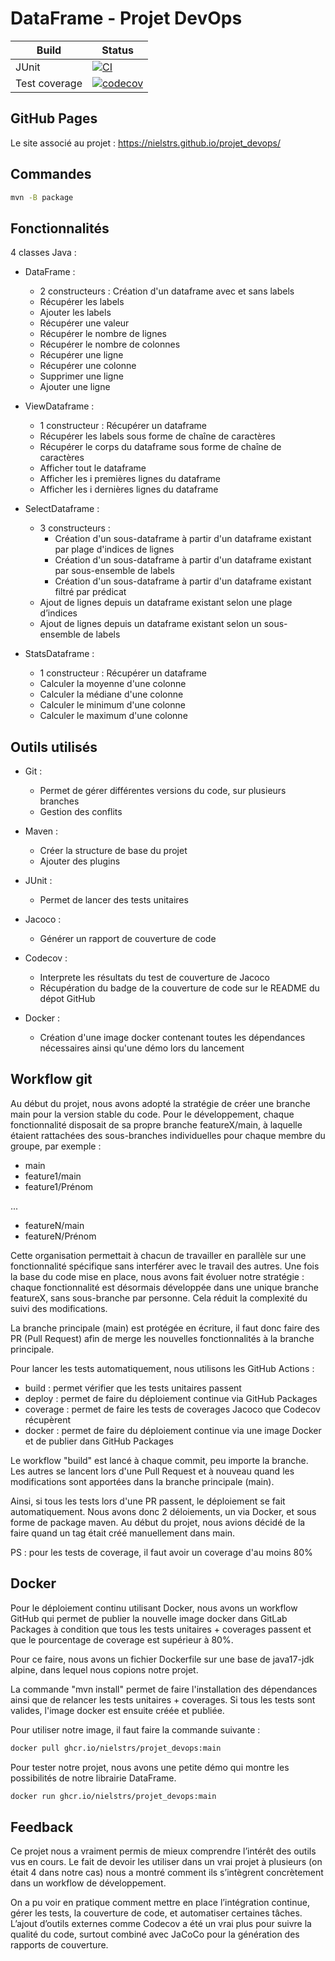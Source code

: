 # DataFrame - Projet DevOps

Build | Status
-- | --
JUnit | [![CI](https://github.com/NielsTRS/projet_devops/actions/workflows/maven.yml/badge.svg)](https://github.com/NielsTRS/projet_devops/actions/workflows/build.yml)
Test coverage | [![codecov](https://codecov.io/gh/NielsTRS/projet_devops/graph/badge.svg?token=U8NJXINQAQ)](https://codecov.io/gh/NielsTRS/projet_devops)

## GitHub Pages 
Le site associé au projet : https://nielstrs.github.io/projet_devops/

## Commandes
```bash
mvn -B package
```

## Fonctionnalités
4 classes Java :
- DataFrame :
  -  2 constructeurs : Création d'un dataframe avec et sans labels
  - Récupérer les labels
  - Ajouter les labels
  - Récupérer une valeur
  - Récupérer le nombre de lignes
  - Récupérer le nombre de colonnes
  - Récupérer une ligne
  - Récupérer une colonne
  - Supprimer une ligne
  - Ajouter une ligne
  
- ViewDataframe :
    - 1 constructeur : Récupérer un dataframe
    - Récupérer les labels sous forme de chaîne de caractères
    - Récupérer le corps du dataframe sous forme de chaîne de caractères
    - Afficher tout le dataframe
    - Afficher les i premières lignes du dataframe
    - Afficher les i dernières lignes du dataframe
  
- SelectDataframe :
    - 3 constructeurs : 
        - Création d'un sous-dataframe à partir d'un dataframe existant par plage d'indices de lignes
        - Création d'un sous-dataframe à partir d'un dataframe existant par sous-ensemble de labels
        - Création d'un sous-dataframe à partir d'un dataframe existant filtré par prédicat
    - Ajout de lignes depuis un dataframe existant selon une plage d’indices
    - Ajout de lignes depuis un dataframe existant selon un sous-ensemble de labels
  
- StatsDataframe :
    - 1 constructeur : Récupérer un dataframe
    - Calculer la moyenne d'une colonne
    - Calculer la médiane d'une colonne
    - Calculer le minimum d'une colonne
    - Calculer le maximum d'une colonne
  
## Outils utilisés
- Git : 
  - Permet de gérer différentes versions du code, sur plusieurs branches
  - Gestion des conflits

- Maven :
  - Créer la structure de base du projet
  - Ajouter des plugins
  
- JUnit :
  - Permet de lancer des tests unitaires

- Jacoco :
  - Générer un rapport de couverture de code

- Codecov :
    - Interprete les résultats du test de couverture de Jacoco
    - Récupération du badge de la couverture de code sur le README du dépot GitHub
  
- Docker : 
    - Création d'une image docker contenant toutes les dépendances nécessaires ainsi qu'une démo lors du lancement

## Workflow git
Au début du projet, nous avons adopté la stratégie de créer une branche main pour la version stable du code.
Pour le développement, chaque fonctionnalité disposait de sa propre branche featureX/main, à laquelle étaient rattachées des sous-branches individuelles pour chaque membre du groupe, par exemple :
- main
- feature1/main
- feature1/Prénom

...
- featureN/main
- featureN/Prénom

Cette organisation permettait à chacun de travailler en parallèle sur une fonctionnalité spécifique sans interférer avec le travail des autres.
Une fois la base du code mise en place, nous avons fait évoluer notre stratégie : chaque fonctionnalité est désormais développée dans une unique branche featureX, sans sous-branche par personne. 
Cela réduit la complexité du suivi des modifications.

La branche principale (main) est protégée en écriture, il faut donc faire des PR (Pull Request) afin de merge les nouvelles fonctionnalités à la branche principale.

Pour lancer les tests automatiquement, nous utilisons les GitHub Actions : 
- build : permet vérifier que les tests unitaires passent
- deploy : permet de faire du déploiement continue via GitHub Packages
- coverage : permet de faire les tests de coverages Jacoco que Codecov récupèrent
- docker : permet de faire du déploiement continue via une image Docker et de publier dans GitHub Packages

Le workflow "build" est lancé à chaque commit, peu importe la branche.
Les autres se lancent lors d'une Pull Request et à nouveau quand les modifications sont apportées dans la branche principale (main).

Ainsi, si tous les tests lors d'une PR passent, le déploiement se fait automatiquement.
Nous avons donc 2 déloiements, un via Docker, et sous forme de package maven.
Au début du projet, nous avions décidé de la faire quand un tag était créé manuellement dans main.

PS : pour les tests de coverage, il faut avoir un coverage d'au moins 80%

## Docker
Pour le déploiement continu utilisant Docker, nous avons un workflow GitHub qui permet de publier la nouvelle image docker dans GitLab Packages à condition que tous les tests unitaires + coverages passent et que le pourcentage de coverage est supérieur à 80%.

Pour ce faire, nous avons un fichier Dockerfile sur une base de java17-jdk alpine, dans lequel nous copions notre projet.

La commande "mvn install" permet de faire l'installation des dépendances ainsi que de relancer les tests unitaires + coverages.
Si tous les tests sont valides, l'image docker est ensuite créée et publiée.

Pour utiliser notre image, il faut faire la commande suivante : 
```sh
docker pull ghcr.io/nielstrs/projet_devops:main
```

Pour tester notre projet, nous avons une petite démo qui montre les possibilités de notre librairie DataFrame.
```sh
docker run ghcr.io/nielstrs/projet_devops:main
```

## Feedback
Ce projet nous a vraiment permis de mieux comprendre l’intérêt des outils vus en cours. Le fait de devoir les utiliser dans un vrai projet à plusieurs (on était 4 dans notre cas) nous a montré comment ils s’intègrent concrètement dans un workflow de développement.

On a pu voir en pratique comment mettre en place l’intégration continue, gérer les tests, la couverture de code, et automatiser certaines tâches. L’ajout d’outils externes comme Codecov a été un vrai plus pour suivre la qualité du code, surtout combiné avec JaCoCo pour la génération des rapports de couverture.